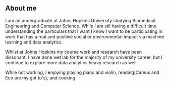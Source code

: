 ## About me

I am an undergraduate at Johns Hopkins University studying Biomedical Engineering and Computer Science. While I am stil having a difficult time understanding the particulars that I want I know I want to be participating in work that has a real and postiive social or environmental impact via machine learning and data analytics. 

Whilst at Johns Hopkins my course work and research have been dissonant. I have done wet lab for the majority of my university career, but I continue to explore more data analytics heavy research as well. 

While not working, I enjoying playing piano and violin, reading(Camus and Eco are my got to's), and cooking. 
